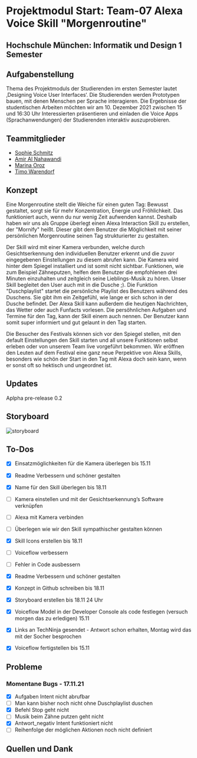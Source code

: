 # Projektmodul Start: Team-07 Alexa Voice Skill "Morgenroutine"
## Hochschule München: Informatik und Design 1 Semester 


## Aufgabenstellung  

Thema des Projektmoduls der Studierenden im ersten Semester lautet ‚Designing Voice User Interfaces‘. Die Studierenden werden Prototypen bauen, mit denen Menschen per Sprache interagieren. Die Ergebnisse der studentischen Arbeiten möchten wir am 10. Dezember 2021 zwischen 15 und 16:30 Uhr Interessierten präsentieren und einladen die Voice Apps (Sprachanwendungen) der Studierenden interaktiv auszuprobieren.

## Teammitglieder 

- [Sophie Schmitz](https://github.com/sophieschmitz)
- [Amir Al Nahawandi](https://github.com/xSilentStorm313)
- [Marina Oroz](https://github.com/marinaoroz)
- [Timo Warendorf](https://github.com/30elf)

## Konzept

Eine Morgenroutine stellt die Weiche für einen guten Tag: Bewusst gestaltet, sorgt sie für mehr Konzentration, Energie und Fröhlichkeit. Das funktioniert auch, wenn du nur wenig Zeit aufwenden kannst. Deshalb haben wir uns als Gruppe überlegt einen Alexa Interaction Skill zu erstellen, der "Mornify" heißt. Dieser gibt dem Benutzer die Möglichkeit mit seiner persönlichen Morgenroutine seinen Tag strukturierter zu gestalten.

Der Skill wird mit einer Kamera verbunden, welche durch Gesichtserkennung den individuellen Benutzer erkennt und die zuvor eingegebenen Einstellungen zu diesem abrufen kann. Die Kamera wird hinter dem Spiegel installiert und ist somit nicht sichtbar. Funktionen, wie zum Beispiel Zähneputzen, helfen dem Benutzer die empfohlenen drei Minuten einzuhalten und zeitgleich seine Lieblings-Musik zu hören. Unser Skill begleitet den User auch mit in die Dusche ;). Die Funktion "Duschplaylist" startet die persönliche Playlist des Benutzers während des Duschens. Sie gibt ihm ein Zeitgefühl, wie lange er sich schon in der Dusche befindet. Der Alexa Skill kann außerdem die heutigen Nachrichten, das Wetter oder auch Funfacts vorlesen. Die persöhnlichen Aufgaben und Termine für den Tag, kann der Skill einem auch nennen. Der Benutzer kann somit super informiert und gut gelaunt in den Tag starten.

Die Besucher des Festivals können sich vor den Spiegel stellen, mit den default Einstellungen den Skill starten und all unsere Funktionen selbst erleben oder von unserem Team live vorgeführt bekommen. Wir eröffnen den Leuten auf dem Festival eine ganz neue Perpektive von Alexa Skills, besonders wie schön der Start in den Tag mit Alexa doch sein kann, wenn er sonst oft so hektisch und ungeordnet ist.

## Updates 

Aplpha pre-release 0.2

## Storyboard
![storyboard](https://user-images.githubusercontent.com/91656601/142069310-7de448bd-45f0-4107-8cad-5628822a7b46.png)

## To-Dos 
- [x] Einsatzmöglichkeiten für die Kamera überlegen bis 15.11
- [x] Readme Verbessern und schöner gestalten 
- [x] Name für den Skill überlegen bis 18.11
- [ ] Kamera einstellen und mit der Gesichtserkennung’s Software verknüpfen
- [ ] Alexa mit Kamera verbinden 
- [ ] Überlegen wie wir den Skill sympathischer gestalten können
- [x] Skill Icons erstellen bis 18.11
- [ ] Voiceflow verbessern 
- [ ] Fehler in Code ausbessern
- [x] Readme Verbessern und schöner gestalten 
- [x] Konzept in Github schreiben bis 18.11 
- [x] Storyboard erstellen bis 18.11 24 Uhr 
- [x] Voiceflow Model in der Developer Console als code festlegen (versuch morgen das zu erledigen) 15.11
- [x] Links an TechNinja gesendet - Antwort schon erhalten, Montag wird das mit der Socher besprochen
- [x] Voiceflow fertigstellen bis 15.11


## Probleme

### Momentane Bugs - 17.11.21 
- [x] Aufgaben Intent nicht abrufbar
- [ ] Man kann bisher noch nicht ohne Duschplaylist duschen
- [x] Befehl Stop geht nicht
- [ ] Musik beim Zähne putzen geht nicht
- [x] Antwort_negativ Intent funktioniert nicht
- [ ] Reihenfolge der möglichen Aktionen noch nicht definiert

## Quellen und Dank
